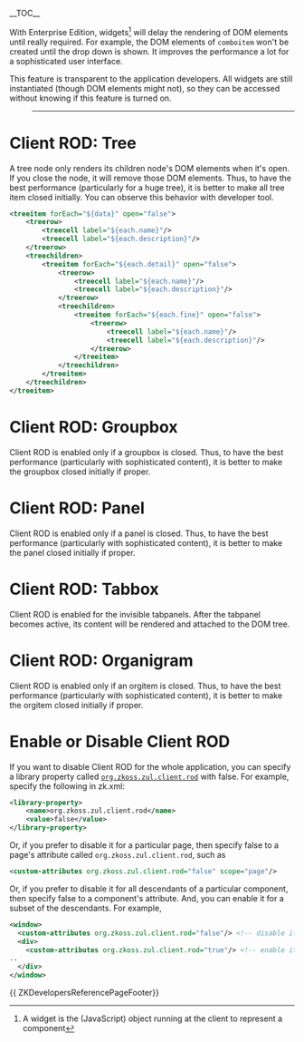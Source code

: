 \_\_TOC\_\_

With Enterprise Edition, widgets[^1] will delay the rendering of DOM
elements until really required. For example, the DOM elements of
`comboitem` won't be created until the drop down is shown. It improves
the performance a lot for a sophisticated user interface.

This feature is transparent to the application developers. All widgets
are still instantiated (though DOM elements might not), so they can be
accessed without knowing if this feature is turned on.

> ------------------------------------------------------------------------
>
> <references/>

# Client ROD: Tree

A tree node only renders its children node's DOM elements when it's
open. If you close the node, it will remove those DOM elements. Thus, to
have the best performance (particularly for a huge tree), it is better
to make all tree item closed initially. You can observe this behavior
with developer tool.

``` xml
<treeitem forEach="${data}" open="false">
    <treerow>
        <treecell label="${each.name}"/>
        <treecell label="${each.description}"/>
    </treerow>
    <treechildren>
        <treeitem forEach="${each.detail}" open="false">
            <treerow>
                <treecell label="${each.name}"/>
                <treecell label="${each.description}"/>
            </treerow>
            <treechildren>
                <treeitem forEach="${each.fine}" open="false">
                    <treerow>
                        <treecell label="${each.name}"/>
                        <treecell label="${each.description}"/>
                    </treerow>
                </treeitem>
            </treechildren>
        </treeitem>
    </treechildren>
</treeitem>
```

# Client ROD: Groupbox

Client ROD is enabled only if a groupbox is closed. Thus, to have the
best performance (particularly with sophisticated content), it is better
to make the groupbox closed initially if proper.

# Client ROD: Panel

Client ROD is enabled only if a panel is closed. Thus, to have the best
performance (particularly with sophisticated content), it is better to
make the panel closed initially if proper.

# Client ROD: Tabbox

Client ROD is enabled for the invisible tabpanels. After the tabpanel
becomes active, its content will be rendered and attached to the DOM
tree.

# Client ROD: Organigram

Client ROD is enabled only if an orgitem is closed. Thus, to have the
best performance (particularly with sophisticated content), it is better
to make the orgitem closed initially if proper.

# Enable or Disable Client ROD

If you want to disable Client ROD for the whole application, you can
specify a library property called
[`org.zkoss.zul.client.rod`](https://www.zkoss.org/wiki/ZK_Configuration_Reference/zk.xml/The_Library_Properties/org.zkoss.zul.client.rod)
with false. For example, specify the following in zk.xml:

``` xml
<library-property>
    <name>org.zkoss.zul.client.rod</name>
    <value>false</value>
</library-property>
```

Or, if you prefer to disable it for a particular page, then specify
false to a page's attribute called `org.zkoss.zul.client.rod`, such as

``` xml
<custom-attributes org.zkoss.zul.client.rod="false" scope="page"/>
```

Or, if you prefer to disable it for all descendants of a particular
component, then specify false to a component's attribute. And, you can
enable it for a subset of the descendants. For example,

``` xml
<window>
  <custom-attributes org.zkoss.zul.client.rod="false"/> <!-- disable it for descendants of window -->
  <div>
    <custom-attributes org.zkoss.zul.client.rod="true"/> <!-- enable it for descendants of div -->
..
  </div>
</window>
```

{{ ZKDevelopersReferencePageFooter}}

[^1]: A widget is the (JavaScript) object running at the client to
    represent a component
